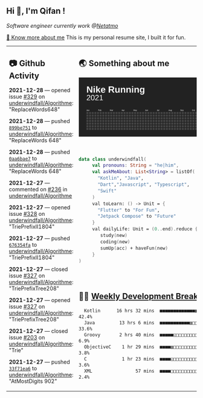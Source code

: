 <h2> Hi 👋, I'm Qifan ! </h2>
<p><em>Software engineer currently work @<a href="https://www.netatmo.com">Netatmo</a>
</em></p><p><a href="https://qifanyang.com/resume" target="_blank"> 🔭 Know more about me</a> This is my personal resume site, I built it for fun.</p>
<table><tr><td valign="top" rowspan="2">

 ## 📷 Github Activity
 <!-- githubActivity starts -->
  **2021-12-28** — opened issue [#329](https://api.github.com/repos/underwindfall/Algorithme/issues/329) on [underwindfall/Algorithme](https://api.github.com/repos/underwindfall/Algorithme): "ReplaceWords648"

  **2021-12-28** — pushed [`899be751`](https://github.com/underwindfall/Algorithme/commit/899be7514b03c2a0cfa8a4319b2d3994c86466e1) to [underwindfall/Algorithme](https://api.github.com/repos/underwindfall/Algorithme): "ReplaceWords 648"

  **2021-12-28** — pushed [`0aa6bae7`](https://github.com/underwindfall/Algorithme/commit/0aa6bae78efbdaa048a4bb5fe56bbb58a6f4eb9e) to [underwindfall/Algorithme](https://api.github.com/repos/underwindfall/Algorithme): "ReplaceWords 648"

  **2021-12-27** — commented on [#236](https://github.com/underwindfall/Algorithme/issues/236#issuecomment-1001745869) in [underwindfall/Algorithme](https://api.github.com/repos/underwindfall/Algorithme)

  **2021-12-27** — opened issue [#328](https://api.github.com/repos/underwindfall/Algorithme/issues/328) on [underwindfall/Algorithme](https://api.github.com/repos/underwindfall/Algorithme): "TriePrefixII1804"

  **2021-12-27** — pushed [`676354fa`](https://github.com/underwindfall/Algorithme/commit/676354fab27ee1ded17af9eaf318b9f76321d84c) to [underwindfall/Algorithme](https://api.github.com/repos/underwindfall/Algorithme): "TriePrefixII1804"

  **2021-12-27** — closed issue [#327](https://api.github.com/repos/underwindfall/Algorithme/issues/327) on [underwindfall/Algorithme](https://api.github.com/repos/underwindfall/Algorithme): "TriePrefixTree208"

  **2021-12-27** — opened issue [#327](https://api.github.com/repos/underwindfall/Algorithme/issues/327) on [underwindfall/Algorithme](https://api.github.com/repos/underwindfall/Algorithme): "TriePrefixTree208"

  **2021-12-27** — closed issue [#203](https://api.github.com/repos/underwindfall/Algorithme/issues/203) on [underwindfall/Algorithme](https://api.github.com/repos/underwindfall/Algorithme): "Trie"

  **2021-12-27** — pushed [`33f71ea6`](https://github.com/underwindfall/Algorithme/commit/33f71ea688df935fc593c095b34e6b374f1183eb) to [underwindfall/Algorithme](https://api.github.com/repos/underwindfall/Algorithme): "AtMostDigits 902"
 <!-- githubActivity ends -->
 </td><td valign="top">

 ## 🌏 Something about me
 <!-- profile starts -->
 <a href="https://github.com/underwindfall" width="100%">
   <img src="https://github.com/underwindfall/GitHubPoster/blob/main/examples/nike.svg"/>
 </a>
 <br/>
 <br/>
 <br/>

 ```kotlin
 data class underwindfall(
      val pronouns: String = "he|him",
      val askMeAbout: List<String> = listOf(
        "Kotlin", "Java",
        "Dart","Javascript", "Typescript",
        "Swift"
      )
      val toLearn: () -> Unit = {
        "Flutter" to "For Fun",
        "Jetpack Compose" to "Future"
      }
      val dailyLife: Unit = (0..end).reduce { acc, new ->
         study(new)
         coding(new)
         sumUp(acc) + haveFun(new)
      }
 )
 ```
 <!-- profile ends -->
 </td></tr><tr><td valign="top">

 ## 🏊‍♂️ <a href="https://gist.github.com/underwindfall/377ee88ba1fabd1e93516e48ca9c61eb" target="_blank">Weekly Development Breakdown</a>
  <!-- codeTime starts -->
  ```text
    Kotlin      16 hrs 32 mins  ■■■■■■■■■■■■■▦□□□□□□□□□□  42.4%
    Java         13 hrs 6 mins  ■■■■■■■■■■■▥□□□□□□□□□□□□  33.6%
    Groovy       2 hrs 40 mins  ■■■■■◱□□□□□□□□□□□□□□□□□□   6.9%
    ObjectiveC    1 hr 29 mins  ■■■■▥□□□□□□□□□□□□□□□□□□□   3.8%
    C             1 hr 23 mins  ■■■■◱□□□□□□□□□□□□□□□□□□□   3.6%
    XML                57 mins  ■■■■□□□□□□□□□□□□□□□□□□□□   2.4%
  ```
  <!-- codeTime starts -->
  </td></tr></table>